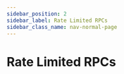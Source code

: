 ```yaml
---
sidebar_position: 2
sidebar_label: Rate Limited RPCs
sidebar_class_name: nav-normal-page
---
```


# Rate Limited RPCs
